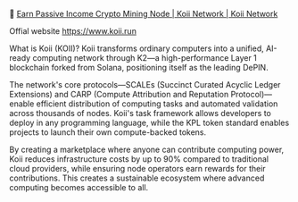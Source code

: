 🎏  [Earn Passive Income Crypto Mining Node | Koii Network | Koii Network](https://www.koii.run )

Offial website https://www.koii.run 


What is Koii (KOII)?
Koii transforms ordinary computers into a unified, AI-ready computing network through K2—a high-performance Layer 1 blockchain forked from Solana, positioning itself as the leading DePIN.



The network's core protocols—SCALEs (Succinct Curated Acyclic Ledger Extensions) and CARP (Compute Attribution and Reputation Protocol)—enable efficient distribution of computing tasks and automated validation across thousands of nodes. Koii's task framework allows developers to deploy in any programming language, while the KPL token standard enables projects to launch their own compute-backed tokens.


By creating a marketplace where anyone can contribute computing power, Koii reduces infrastructure costs by up to 90% compared to traditional cloud providers, while ensuring node operators earn rewards for their contributions. This creates a sustainable ecosystem where advanced computing becomes accessible to all.
